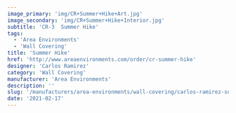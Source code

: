 ```yaml
---
image_primary: 'img/CR+Summer+Hike+Art.jpg'
image_secondary: 'img/CR+Summer+Hike+Interior.jpg'
subtitle: 'CR-3  Summer Hike'
tags:
  - 'Area Environments'
  - 'Wall Covering'
title: 'Summer Hike'
href: 'http://www.areaenvironments.com/order/cr-summer-hike'
designer: 'Carlos Ramirez'
category: 'Wall Covering'
manufacturer: 'Area Environments'
description: ''
slug: '/manufacturers/area-environments/wall-covering/carlos-ramirez-summer-hike'
date: '2021-02-17'
---
```

